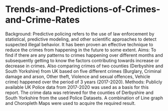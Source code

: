 # Trends-and-Predictions-of-Crimes-and-Crime-Rates
Background: Predictive policing refers to the use of law enforcement by statistical, predictive 
modeling, and other scientific approaches to detect suspected illegal behavior. It has been 
proven an effective technique to reduce the crimes from happening in the future to some 
extent.
Aims: To find if there are any patterns to crimes happening over different months and 
subsequently getting to know the factors contributing towards increase or decrease in crimes. 
Also comparing crimes of two counties (Derbyshire and South Yorkshire) from UK based on five 
different crimes (Burglary, Criminal damage and arson, Other theft, Violence and sexual 
offences, Vehicle crime) happened over the period of 3 years (2017-2020).
Methods: Publicly available UK Police data from 2017-2020 was used as a basis for this report.
The crime data was retrieved for the counties of Derbyshire and South Yorkshire from the used 
Police Datasets. A combination of Line graph and Choropleth Maps were used to acquire the 
required result.
